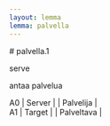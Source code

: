 ```yaml
---
layout: lemma
lemma: palvella
---
```


<div class="sense">
# <span class="sensename">palvella.1</span>

<span class="description">serve</span>

<span class="description">antaa palvelua</span>

A0 | Server |   | Palvelija |  
A1 | Target |   | Palveltava |  

</div>

